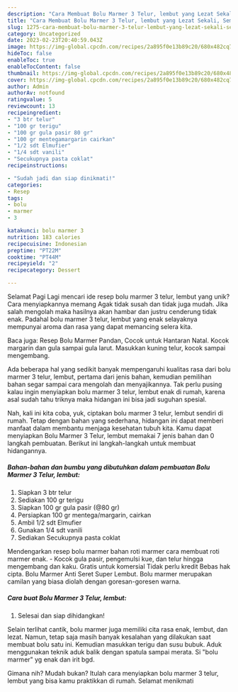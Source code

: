 ```yaml
---
description: "Cara Membuat Bolu Marmer 3 Telur, lembut yang Lezat Sekali, Sempurna"
title: "Cara Membuat Bolu Marmer 3 Telur, lembut yang Lezat Sekali, Sempurna"
slug: 1275-cara-membuat-bolu-marmer-3-telur-lembut-yang-lezat-sekali-sempurna
category: Uncategorized
date: 2023-02-23T20:40:59.043Z
image: https://img-global.cpcdn.com/recipes/2a895f0e13b89c20/680x482cq70/bolu-marmer-3-telur-lembut-foto-resep-utama.jpg
hideToc: false
enableToc: true
enableTocContent: false
thumbnail: https://img-global.cpcdn.com/recipes/2a895f0e13b89c20/680x482cq70/bolu-marmer-3-telur-lembut-foto-resep-utama.jpg
cover: https://img-global.cpcdn.com/recipes/2a895f0e13b89c20/680x482cq70/bolu-marmer-3-telur-lembut-foto-resep-utama.jpg
author: Admin
authorAv: notfound
ratingvalue: 5
reviewcount: 13
recipeingredient:
- "3 btr telur"
- "100 gr terigu"
- "100 gr gula pasir 80 gr"
- "100 gr mentegamargarin cairkan"
- "1/2 sdt Elmufier"
- "1/4 sdt vanili"
- "Secukupnya pasta coklat"
recipeinstructions:

- "Sudah jadi dan siap dinikmati!"
categories:
- Resep
tags:
- bolu
- marmer
- 3

katakunci: bolu marmer 3 
nutrition: 183 calories
recipecuisine: Indonesian
preptime: "PT22M"
cooktime: "PT44M"
recipeyield: "2"
recipecategory: Dessert

---
```



Selamat Pagi Lagi mencari ide resep bolu marmer 3 telur, lembut yang unik? Cara menyiapkannya memang Agak tidak susah dan tidak juga mudah. Jika salah mengolah maka hasilnya akan hambar dan justru cenderung tidak enak. Padahal bolu marmer 3 telur, lembut yang enak selayaknya mempunyai aroma dan rasa yang dapat memancing selera kita.


Baca juga: Resep Bolu Marmer Pandan, Cocok untuk Hantaran Natal. Kocok margarin dan gula sampai gula larut. Masukkan kuning telur, kocok sampai mengembang.

Ada beberapa hal yang sedikit banyak mempengaruhi kualitas rasa dari bolu marmer 3 telur, lembut, pertama dari jenis bahan, kemudian pemilihan bahan segar sampai cara mengolah dan menyajikannya. Tak perlu pusing kalau ingin menyiapkan bolu marmer 3 telur, lembut enak di rumah, karena asal sudah tahu triknya maka hidangan ini bisa jadi suguhan spesial.


Nah, kali ini kita coba, yuk, ciptakan bolu marmer 3 telur, lembut sendiri di rumah. Tetap dengan bahan yang sederhana, hidangan ini dapat memberi manfaat dalam membantu menjaga kesehatan tubuh kita. Kamu dapat menyiapkan Bolu Marmer 3 Telur, lembut memakai 7 jenis bahan dan 0 langkah pembuatan. Berikut ini langkah-langkah untuk membuat hidangannya.

<!--inarticleads1-->

##### Bahan-bahan dan bumbu yang dibutuhkan dalam pembuatan Bolu Marmer 3 Telur, lembut:

1. Siapkan 3 btr telur
1. Sediakan 100 gr terigu
1. Siapkan 100 gr gula pasir (@80 gr)
1. Persiapkan 100 gr mentega/margarin, cairkan
1. Ambil 1/2 sdt Elmufier
1. Gunakan 1/4 sdt vanili
1. Sediakan Secukupnya pasta coklat


Mendengarkan resep bolu marmer bahan roti marmer cara membuat roti marmer enak. - Kocok gula pasir, pengemulsi kue, dan telur hingga mengembang dan kaku. Gratis untuk komersial Tidak perlu kredit Bebas hak cipta. Bolu Marmer Anti Seret Super Lembut. Bolu marmer merupakan camilan yang biasa diolah dengan goresan-goresen warna. 

<!--inarticleads2-->

##### Cara buat Bolu Marmer 3 Telur, lembut:


1. Selesai dan siap dihidangkan!

Selain terlihat cantik, bolu marmer juga memiliki cita rasa enak, lembut, dan lezat. Namun, tetap saja masih banyak kesalahan yang dilakukan saat membuat bolu satu ini. Kemudian masukkan terigu dan susu bubuk. Aduk menggunakan teknik aduk balik dengan spatula sampai merata. Si &#34;bolu marmer&#34; yg enak dan irit bgd. 

Gimana nih? Mudah bukan? Itulah cara menyiapkan bolu marmer 3 telur, lembut yang bisa kamu praktikkan di rumah. Selamat menikmati
